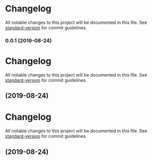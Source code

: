 # Changelog

All notable changes to this project will be documented in this file. See [standard-version](https://github.com/conventional-changelog/standard-version) for commit guidelines.

### 0.0.1 (2019-08-24)

# Changelog

All notable changes to this project will be documented in this file. See [standard-version](https://github.com/conventional-changelog/standard-version) for commit guidelines.

##  (2019-08-24)

# Changelog

All notable changes to this project will be documented in this file. See [standard-version](https://github.com/conventional-changelog/standard-version) for commit guidelines.

##  (2019-08-24)
